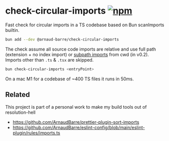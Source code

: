 # check-circular-imports [![npm](https://img.shields.io/npm/v/@arnaud-barre/check-circular-imports)](https://www.npmjs.com/package/@arnaud-barre/check-circular-imports)

Fast check for circular imports in a TS codebase based on Bun scanImports builtin.

```bash
bun add --dev @arnaud-barre/check-circular-imports
```

The check assume all source code imports are relative and use full path (extension + no index import) or [subpath imports](https://nodejs.org/api/packages.html#subpath-imports) from cwd (in v0.2).
Imports other than `.ts` & `.tsx` are skipped.

```bash
bun check-circular-imports <entryPoint>
```

On a mac M1 for a codebase of ~400 TS files it runs in 50ms.

## Related

This project is part of a personal work to make my build tools out of resolution-hell

- https://github.com/ArnaudBarre/prettier-plugin-sort-imports
- https://github.com/ArnaudBarre/eslint-config/blob/main/eslint-plugin/rules/imports.ts
